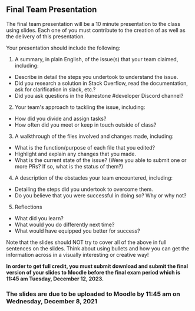 ## Final Team Presentation

The final team presentation will be a 10 minute presentation to the class using slides. Each one of you must contribute to the creation of as well as the delivery of this presentation.

Your presentation should include the following:

1. A summary, in plain English, of the issue(s) that your team claimed, including:
  - Describe in detail the steps you undertook to understand the issue.
  - Did you research a solution in Stack Overflow, read the documentation, ask for clarification in slack, etc.?
  - Did you ask questions in the Runestone #developer Discord channel? 
2. Your team's approach to tackling the issue, including:
  - How did you divide and assign tasks?
  - How often did you meet or keep in touch outside of class?
3. A walkthrough of the files involved and changes made, including:
  - What is the function/purpose of each file that you edited?
  - Highlight and explain any changes that you made.
  - What is the current state of the issue? (Were you able to submit one or more PRs? If so, what is the status of them?)
4. A description of the obstacles your team encountered, including:
  - Detailing the steps did you undertook to overcome them.
  - Do you believe that you were successful in doing so? Why or why not?
5. Reflections
  - What did you learn?
  - What would you do differently next time?
  - What would have equipped you better for success?

Note that the slides should NOT try to cover all of the above in full sentences on the slides. Think about using bullets and how you can get the information across in a visually interesting or creative way!

**In order to get full credit, you must submit download and submit the final version of your slides to Moodle before the final exam period which is 11:45 am Tuesday, December 12, 2023.**

### The slides are due to be uploaded to Moodle by 11:45 am on Wednesday, December 8, 2021
